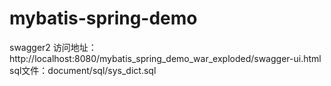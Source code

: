# mybatis-spring-demo
swagger2 访问地址：
http://localhost:8080/mybatis_spring_demo_war_exploded/swagger-ui.html
sql文件：document/sql/sys_dict.sql
